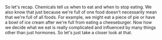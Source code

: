 So let's recap. Chemicals tell us when to eat and when to stop eating. We also
know that just because we're full of one food doesn't necessarily mean that
we're full of all foods. For example, we might eat a piece of pie or have a
bowl of ice cream after we're full from eating a cheeseburger. Now how we
decide what we eat is really complicated and influenced by many things other
than just hormones. So let's just take a closer look at that.
